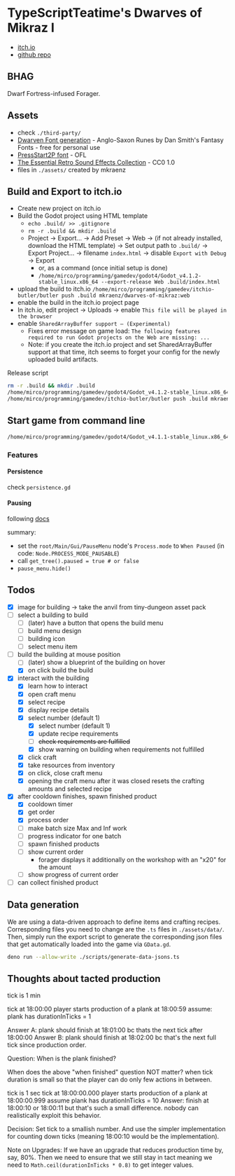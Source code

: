 # TypeScriptTeatime's Dwarves of Mikraz I

- [itch.io](https://mkraenz.itch.io/dwarves-of-mikraz)
- [github repo](https://github.com/mkraenz/dwarves-of-mikraz-1)

## BHAG

Dwarf Fortress-infused Forager.

## Assets

- check `./third-party/`
- [Dwarven Font generation](https://www.fontspace.com/category/dwarven) - Anglo-Saxon Runes by Dan Smith's Fantasy Fonts - free for personal use
- [PressStart2P font](https://fonts.google.com/specimen/Press+Start+2P) - OFL
- [The Essential Retro Sound Effects Collection](https://opengameart.org/content/512-sound-effects-8-bit-style) - CC0 1.0
- files in `./assets/` created by mkraenz

## Build and Export to itch.io

- Create new project on itch.io
- Build the Godot project using HTML template
  - `echo .build/ >> .gitignore`
  - `rm -r .build && mkdir .build`
  - Project -> Export... -> Add Preset -> Web -> (if not already installed, download the HTML template) -> Set output path to `.build/` -> Export Project... -> filename `index.html` -> disable `Export with Debug` -> Export
    - or, as a command (once initial setup is done)
    - `/home/mirco/programming/gamedev/godot4/Godot_v4.1.2-stable_linux.x86_64 --export-release Web .build/index.html`
- upload the build to itch.io `/home/mirco/programming/gamedev/itchio-butler/butler push .build mkraenz/dwarves-of-mikraz:web`
- enable the build in the itch.io project page
- In itch.io, edit project -> Uploads -> enable `This file will be played in the browser`
- enable `SharedArrayBuffer support — (Experimental)`
  - Fixes error message on game load: `The following features required to run Godot projects on the Web are missing: ...`
  - Note: if you create the itch.io project and set SharedArrayBuffer support at that time, itch seems to forget your config for the newly uploaded build artifacts.

Release script

```sh
rm -r .build && mkdir .build
/home/mirco/programming/gamedev/godot4/Godot_v4.1.2-stable_linux.x86_64 --export-release Web .build/index.html
/home/mirco/programming/gamedev/itchio-butler/butler push .build mkraenz/dwarves-of-mikraz:web
```

## Start game from command line

```sh
/home/mirco/programming/gamedev/godot4/Godot_v4.1.1-stable_linux.x86_64 .
```

### Features

#### Persistence

check `persistence.gd`

#### Pausing

following [docs](https://docs.godotengine.org/en/stable/tutorials/scripting/pausing_games.html)

summary:

- set the `root/Main/Gui/PauseMenu` node's `Process.mode` to `When Paused` (in code: `Node.PROCESS_MODE_PAUSABLE`)
- call `get_tree().paused = true # or false`
- `pause_menu.hide()`

## Todos

- [x] image for building -> take the anvil from tiny-dungeon asset pack
- [ ] select a building to build
  - [ ] (later) have a button that opens the build menu
  - [ ] build menu design
  - [ ] building icon
  - [ ] select menu item
- [ ] build the building at mouse position
  - [ ] (later) show a blueprint of the building on hover
  - [x] on click build the build
- [x] interact with the building
  - [x] learn how to interact
  - [x] open craft menu
  - [x] select recipe
  - [x] display recipe details
  - [x] select number (default 1)
    - [x] select number (default 1)
    - [x] update recipe requirements
    - [ ] ~~check requirements are fulfilled~~
    - [x] show warning on building when requirements not fulfilled
  - [x] click craft
  - [x] take resources from inventory
  - [x] on click, close craft menu
  - [x] opening the craft menu after it was closed resets the crafting amounts and selected recipe
- [x] after cooldown finishes, spawn finished product
  - [x] cooldown timer
  - [x] get order
  - [x] process order
  - [ ] make batch size Max and Inf work
  - [ ] progress indicator for one batch
  - [ ] spawn finished products
  - [ ] show current order
    - forager displays it additionally on the workshop with an "x20" for the amount
  - [ ] show progress of current order
- [ ] can collect finished product

## Data generation

We are using a data-driven approach to define items and crafting recipes. Corresponding files you need to change are the `.ts` files in `./assets/data/`. Then, simply run the export script to generate the corresponding json files that get automatically loaded into the game via `GData.gd`.

```sh
deno run --allow-write ./scripts/generate-data-jsons.ts
```

## Thoughts about tacted production

tick is 1 min

tick at 18:00:00
player starts production of a plank at 18:00:59
assume: plank has durationInTicks = 1

Answer A: plank should finish at 18:01:00 bc thats the next tick after 18:00:00
Answer B: plank should finish at 18:02:00 bc that's the next full tick since production order.

Question: When is the plank finished?

When does the above "when finished" question NOT matter?
when tick duration is small so that the player can do only few actions in between.

tick is 1 sec
tick at 18:00:00.000
player starts production of a plank at 18:00:00.999
assume plank has durationInTicks = 10
Answer: finish at 18:00:10 or 18:00:11 but that's such a small difference. nobody can realistically exploit this behavior.

Decision: Set tick to a smallish number. And use the simpler implementation for counting down ticks (meaning 18:00:10 would be the implementation).

Note on Upgrades: If we have an upgrade that reduces production time by, say, 80%. Then we need to ensure that we still stay in tact meaning we need to `Math.ceil(durationInTicks * 0.8)` to get integer values.
